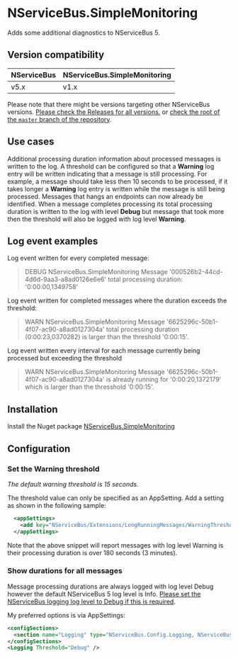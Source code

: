 # NServiceBus.SimpleMonitoring

Adds some additional diagnostics to NServiceBus 5.

## Version compatibility

| NServiceBus | NServiceBus.SimpleMonitoring |
| ----------- | ---------------------------- |
| v5.x        | v1.x                         |

Please note that there might be versions targeting other NServiceBus versions. [Please check the Releases for all versions.](https://github.com/ramonsmits/nservicebus.simplemonitoring/releases) or [check the root of the  `master` branch of the repository](https://github.com/ramonsmits/nservicebus.simplemonitoring).

## Use cases

Additional processing duration information about processed messages is written to the log. A threshold can be configured so that a **Warning** log entry will be written indicating that a message is still processing. For example, a message should take less then 10 seconds to be processed, if it takes longer a **Warning** log entry is written while the message is still being processed. Messages that hangs an endpoints can now already be identified. When a message completes processing its total processing duration is written to the log with level **Debug** but message that took more then the threshold will also be logged with log level **Warning**.

## Log event examples

Log event written for every completed message:

> DEBUG NServiceBus.SimpleMonitoring Message '000526b2-44cd-4d6d-9aa3-a8ad0126e6e6' total processing duration: '0:00:00,1349758'

Log event written for completed messages where the duration exceeds the threshold:

> WARN  NServiceBus.SimpleMonitoring Message '6625296c-50b1-4f07-ac90-a8ad0127304a' total processing duration (0:00:23,0370282) is larger than the threshold '0:00:15'.

Log event written every interval for each message currently being processed but exceeding the threshold

> WARN  NServiceBus.SimpleMonitoring Message '6625296c-50b1-4f07-ac90-a8ad0127304a' is already running for '0:00:20,1372179' which is larger than the thresshold '0:00:15'.


## Installation

Install the Nuget package [NServiceBus.SimpleMonitoring](https://www.nuget.org/packages/NServiceBus.SimpleMonitoring)

## Configuration

### Set the Warning threshold

*The default warning threshold is 15 seconds.*

The threshold value can  only be specified as an AppSetting. Add a setting as shown in the following sample:

```xml
  <appSettings>
    <add key="NServiceBus/Extensions/LongRunningMessages/WarningThresholdInSeconds" value="180"/>
  </appSettings>
```

Note that the above snippet will report messages with log level Warning is their processing duration is over 180 seconds (3 minutes).

### Show durations for all messages

Message processing durations are always logged with log level Debug however the default NServiceBus 5 log level is Info. [Please set the NServiceBus logging log level to Debug if this is required](https://docs.particular.net/nservicebus/logging/?version=core_5).

My preferred options is via AppSettings:

```xml
<configSections>
  <section name="Logging" type="NServiceBus.Config.Logging, NServiceBus.Core" />
</configSections>
<Logging Threshold="Debug" />
```
